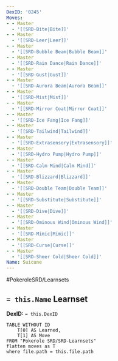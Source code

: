 ```yaml
---
DexID: '0245'
Moves:
- - Master
  - '[[SRD-Bite|Bite]]'
- - Master
  - '[[SRD-Leer|Leer]]'
- - Master
  - '[[SRD-Bubble Beam|Bubble Beam]]'
- - Master
  - '[[SRD-Rain Dance|Rain Dance]]'
- - Master
  - '[[SRD-Gust|Gust]]'
- - Master
  - '[[SRD-Aurora Beam|Aurora Beam]]'
- - Master
  - '[[SRD-Mist|Mist]]'
- - Master
  - '[[SRD-Mirror Coat|Mirror Coat]]'
- - Master
  - '[[SRD-Ice Fang|Ice Fang]]'
- - Master
  - '[[SRD-Tailwind|Tailwind]]'
- - Master
  - '[[SRD-Extrasensory|Extrasensory]]'
- - Master
  - '[[SRD-Hydro Pump|Hydro Pump]]'
- - Master
  - '[[SRD-Calm Mind|Calm Mind]]'
- - Master
  - '[[SRD-Blizzard|Blizzard]]'
- - Master
  - '[[SRD-Double Team|Double Team]]'
- - Master
  - '[[SRD-Substitute|Substitute]]'
- - Master
  - '[[SRD-Dive|Dive]]'
- - Master
  - '[[SRD-Ominous Wind|Ominous Wind]]'
- - Master
  - '[[SRD-Mimic|Mimic]]'
- - Master
  - '[[SRD-Curse|Curse]]'
- - Master
  - '[[SRD-Sheer Cold|Sheer Cold]]'
Name: Suicune
---
```


#PokeroleSRD/Learnsets

## `= this.Name` Learnset

**DexID:** `= this.DexID`

```dataview
TABLE WITHOUT ID
    T[0] AS Learned,
    T[1] AS Move
FROM "Pokerole SRD/SRD-Learnsets"
flatten moves as T
where file.path = this.file.path
```
